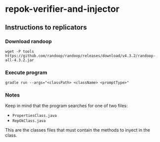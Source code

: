 # repok-verifier-and-injector

## Instructions to replicators

### Download randoop
```
wget -P tools https://github.com/randoop/randoop/releases/download/v4.3.2/randoop-all-4.3.2.jar
```

### Execute program
```
gradle run --args="<classPath> <className> <promptType>"
```

### Notes
Keep in mind that the program searches for one of two files:
- `PropertiesClass.java`
- `RepOkClass.java`

This are the classes files that must contain the methods to inyect in the class.